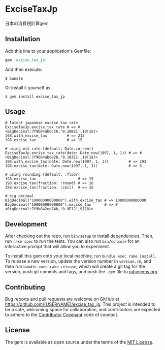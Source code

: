 # ExciseTaxJp

日本の消費税計算gem

## Installation

Add this line to your application's Gemfile:

```ruby
gem 'excise_tax_jp'
```

And then execute:

    $ bundle

Or install it yourself as:

    $ gem install excise_tax_jp

## Usage

```
# latest japanese excise tax rate
ExciseTaxJp.excise_tax_rate # => #<BigDecimal:7f9b84ab6cc0,'0.108E1',18(18)>
198.with_excise_tax         # => 213
198.excise_tax              # => 15

# using old rate (default: Date.current)
ExciseTaxJp.excise_tax_rate(date: Date.new(1997, 1, 1)) # => #<BigDecimal:7f9b84ab6e28,'0.103E1',18(18)>
198.with_excise_tax(date: Date.new(1997, 1, 1))         # => 203
198.excise_tax(date: Date.new(1997, 1, 1))              # => 5

# using rounding (default: :floor)
198.excise_tax                   # => 15
198.excise_tax(fraction: :round) # => 16
198.excise_tax(fraction: :ceil)  # => 16

# big decimal
BigDecimal("10000000000000").with_excise_tax # => 10800000000000
BigDecimal("10000000000000").excise_tax      # => #<BigDecimal:7f9b842ee740,'0.8E12',9(18)>
```

## Development

After checking out the repo, run `bin/setup` to install dependencies. Then, run `rake spec` to run the tests. You can also run `bin/console` for an interactive prompt that will allow you to experiment.

To install this gem onto your local machine, run `bundle exec rake install`. To release a new version, update the version number in `version.rb`, and then run `bundle exec rake release`, which will create a git tag for the version, push git commits and tags, and push the `.gem` file to [rubygems.org](https://rubygems.org).

## Contributing

Bug reports and pull requests are welcome on GitHub at https://github.com/[USERNAME]/excise_tax_jp. This project is intended to be a safe, welcoming space for collaboration, and contributors are expected to adhere to the [Contributor Covenant](contributor-covenant.org) code of conduct.


## License

The gem is available as open source under the terms of the [MIT License](http://opensource.org/licenses/MIT).
